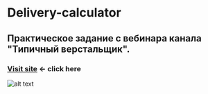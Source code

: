 # Delivery-calculator

## Практическое задание с вебинара канала "Типичный верстальщик".

### [Visit site](https://dmytro-khyzhniak.github.io/Delivery-calculator/)  ← click here
![alt text](https://github.com/dmytro-khyzhniak/Projects-preview/blob/main/delivery-calculator.jpg?raw=true "Delivery calculator")
